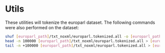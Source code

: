 # Utils

These utilities will tokenize the europarl dataset.  The following commands were also performed on the dataset:

```sh
shuf [europarl_path]/txt_noxml/europarl.tokenized.all -o [europarl_path]/txt_noxml/europarl.tokenized.all
head -n 100000 [europarl_path]/txt_noxml/europarl.tokenized.all > [europarl_path]/txt_noxml/europarl.tokenized.split.valid
tail -n +100000 [europarl_path]/txt_noxml/europarl.tokenized.all > [europarl_path]/txt_noxml/europarl.tokenized.split.train
```
